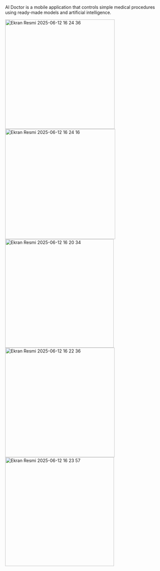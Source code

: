 AI Doctor is a mobile application that controls simple medical procedures using ready-made models and artificial intelligence.

<img width="352" alt="Ekran Resmi 2025-06-12 16 24 36" src="https://github.com/user-attachments/assets/31467d69-34be-4ae3-b480-8b802f98c8dc" />
<img width="354" alt="Ekran Resmi 2025-06-12 16 24 16" src="https://github.com/user-attachments/assets/0be5fd9c-e7c1-4c7e-bb7b-692b02e7e18b" />
<img width="349" alt="Ekran Resmi 2025-06-12 16 20 34" src="https://github.com/user-attachments/assets/70f5293f-2f7b-423b-9b56-eb9c35c02f43"/>
<img width="352" alt="Ekran Resmi 2025-06-12 16 22 36" src="https://github.com/user-attachments/assets/7d52a037-4e25-4ced-9a47-d6855107398d" />
<img width="350" alt="Ekran Resmi 2025-06-12 16 23 57" src="https://github.com/user-attachments/assets/a264fd18-5c0a-4b03-979a-e031360bc729" />
